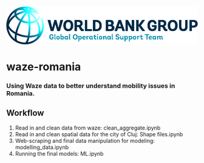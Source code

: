 <p><center> <img src="images/GOST_Logo_2021.png" width="700"/> </p></center>

# waze-romania
### Using Waze data to better understand mobility issues in Romania.

## Workflow

1. Read in and clean data from waze: clean_aggregate.ipynb
2. Read in and clean spatial data for the city of Cluj: Shape files.ipynb
3. Web-scraping and final data manipulation for modeling: modelling_data.ipynb
4. Running the final models: ML.ipynb
